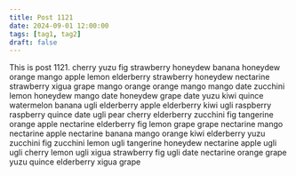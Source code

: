 ```yaml
---
title: Post 1121
date: 2024-09-01 12:00:00
tags: [tag1, tag2]
draft: false
---
```

This is post 1121.
cherry
yuzu
fig
strawberry
honeydew
banana
honeydew
orange
mango
apple
lemon
elderberry
strawberry
honeydew
nectarine
strawberry
xigua
grape
mango
orange
orange
mango
mango
date
zucchini
lemon
honeydew
mango
date
honeydew
grape
date
yuzu
kiwi
quince
watermelon
banana
ugli
elderberry
apple
elderberry
kiwi
ugli
raspberry
raspberry
quince
date
ugli
pear
cherry
elderberry
zucchini
fig
tangerine
orange
apple
nectarine
elderberry
fig
lemon
grape
grape
nectarine
mango
nectarine
apple
nectarine
banana
mango
orange
kiwi
elderberry
yuzu
zucchini
fig
zucchini
lemon
ugli
tangerine
honeydew
nectarine
apple
ugli
ugli
cherry
lemon
ugli
xigua
strawberry
fig
ugli
date
nectarine
orange
grape
yuzu
quince
elderberry
xigua
grape
